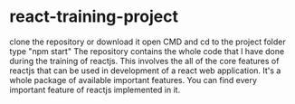 # react-training-project
clone the repository or download it
open CMD and cd to the project folder 
type "npm start"
The repository contains the whole code that I have done during the training of reactjs. This involves the all of the core features of reactjs that can be used in development of a react web application. It's a whole package of available important features.
You can find every important feature of reactjs implemented in it. 
